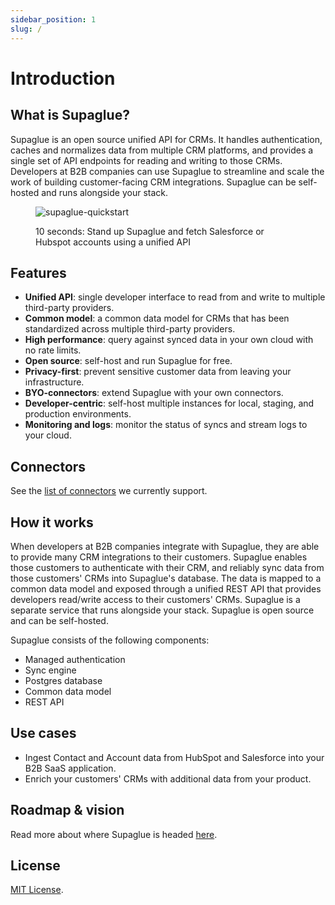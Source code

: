 ```yaml
---
sidebar_position: 1
slug: /
---
```


# Introduction

## What is Supaglue?

Supaglue is an open source unified API for CRMs. It handles authentication, caches and normalizes data from multiple CRM platforms, and provides a single set of API endpoints for reading and writing to those CRMs. Developers at B2B companies can use Supaglue to streamline and scale the work of building customer-facing CRM integrations. Supaglue can be self-hosted and runs alongside your stack.

<figure>

![supaglue-quickstart](/img/quickstart.gif)

<figcaption>10 seconds: Stand up Supaglue and fetch Salesforce or Hubspot accounts using a unified API</figcaption>
</figure>

## Features

- **Unified API**: single developer interface to read from and write to multiple third-party providers.
- **Common model**: a common data model for CRMs that has been standardized across multiple third-party providers.
- **High performance**: query against synced data in your own cloud with no rate limits.
- **Open source**: self-host and run Supaglue for free.
- **Privacy-first**: prevent sensitive customer data from leaving your infrastructure.
- **BYO-connectors**: extend Supaglue with your own connectors.
- **Developer-centric**: self-host multiple instances for local, staging, and production environments.
- **Monitoring and logs**: monitor the status of syncs and stream logs to your cloud.

## Connectors

See the [list of connectors](/category/connectors) we currently support.

## How it works

When developers at B2B companies integrate with Supaglue, they are able to provide many CRM integrations to their customers. Supaglue enables those customers to authenticate with their CRM, and reliably sync data from those customers' CRMs into Supaglue's database. The data is mapped to a common data model and exposed through a unified REST API that provides developers read/write access to their customers' CRMs. Supaglue is a separate service that runs alongside your stack. Supaglue is open source and can be self-hosted.

Supaglue consists of the following components:

- Managed authentication
- Sync engine
- Postgres database
- Common data model
- REST API

## Use cases

- Ingest Contact and Account data from HubSpot and Salesforce into your B2B SaaS application.
- Enrich your customers' CRMs with additional data from your product.

## Roadmap & vision

Read more about where Supaglue is headed [here](/roadmap).

## License

[MIT License](https://github.com/supaglue-labs/supaglue/blob/main/LICENSE).
